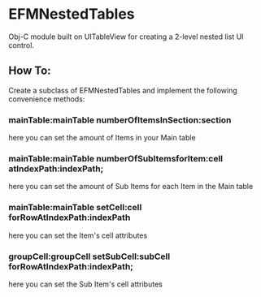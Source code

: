 EFMNestedTables
===============

Obj-C module built on UITableView for creating a 2-level nested list UI control.


How To:
-------

Create a subclass of EFMNestedTables and implement the following convenience methods:

### mainTable:mainTable numberOfItemsInSection:section
here you can set the amount of Items in your Main table

### mainTable:mainTable numberOfSubItemsforItem:cell atIndexPath:indexPath;
here you can set the amount of Sub Items for each Item in the Main table

### mainTable:mainTable setCell:cell forRowAtIndexPath:indexPath
here you can set the Item's cell attributes

### groupCell:groupCell setSubCell:subCell forRowAtIndexPath:indexPath;
here you can set the Sub Item's cell attributes

